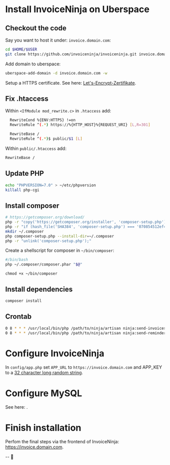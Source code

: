 # Install InvoiceNinja on Uberspace

## Checkout the code

Say you want to host it under: `invoice.domain.com`:

```sh
cd $HOME/$USER
git clone https://github.com/invoiceninja/invoiceninja.git invoice.domain.com
```

Add domain to uberspace:

```sh
uberspace-add-domain -d invoice.domain.com -w
```

Setup a HTTPS certificate. See here: [Let's-Encrypt-Zertifikate](https://wiki.uberspace.de/webserver:https?s[]=encrypt#let_s-encrypt-zertifikate).

## Fix .htaccess

Within `<IfModule mod_rewrite.c>` in `.htaccess` add:

```sh
  RewriteCond %{ENV:HTTPS} !=on
  RewriteRule ^(.*) https://%{HTTP_HOST}%{REQUEST_URI} [L,R=301]

  RewriteBase /
  RewriteRule ^(.*)$ public/$1 [L]
```

Within `public/.htaccess` add:
```sh
RewriteBase /
```

## Update PHP
```sh
echo "PHPVERSION=7.0" > ~/etc/phpversion
killall php-cgi
```

## Install composer
```sh
# https://getcomposer.org/download/
php -r "copy('https://getcomposer.org/installer', 'composer-setup.php');"
php -r "if (hash_file('SHA384', 'composer-setup.php') === '070854512ef404f16bac87071a6db9fd9721da1684cd4589b1196c3faf71b9a2682e2311b36a5079825e155ac7ce150d') { echo 'Installer verified'; } else { echo 'Installer corrupt'; unlink('composer-setup.php'); } echo PHP_EOL;"
mkdir ~/.composer
php composer-setup.php --install-dir=~/.composer
php -r "unlink('composer-setup.php');"
```

Create a shellscript for composer in `~/bin/composer`:
```sh
#/bin/bash
php ~/.composer/composer.phar "$@"
```

`chmod +x ~/bin/composer`

## Install dependencies
```sh
composer install
```

## Crontab
```sh
0 8 * * * /usr/local/bin/php /path/to/ninja/artisan ninja:send-invoices
0 8 * * * /usr/local/bin/php /path/to/ninja/artisan ninja:send-reminders
```

# Configure InvoiceNinja

In `config/app.php` set `APP_URL` to `https://invoice.domain.com` and APP_KEY to a [32 character long random string](https://www.random.org/strings/?num=2&len=16&digits=on&upperalpha=on&loweralpha=on&unique=on&format=html&rnd=new).

# Configure MySQL

See here: [](https://wiki.uberspace.de/database:mysql?s[]=mysql).

# Finish installation

Perfom the final steps via the frontend of InvoiceNinja: https://invoice.domain.com.

--
:rocket:
